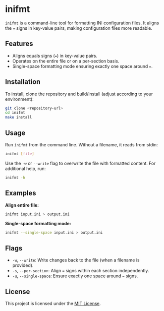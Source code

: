 # inifmt

`inifmt` is a command-line tool for formatting INI configuration files. It aligns the `=` signs in key-value pairs, making configuration files more readable.

## Features

- Aligns equals signs (`=`) in key-value pairs.
- Operates on the entire file or on a per-section basis.
- Single-space formatting mode ensuring exactly one space around `=`.

## Installation

To install, clone the repository and build/install (adjust according to your environment):

```bash
git clone <repository-url>
cd inifmt
make install
```

## Usage

Run `inifmt` from the command line. Without a filename, it reads from stdin:

```bash
inifmt [file]
```

Use the `-w` or `--write` flag to overwrite the file with formatted content. For additional help, run:

```bash
inifmt -h
```

## Examples

**Align entire file:**

```bash
inifmt input.ini > output.ini
```


**Single-space formatting mode:**

```bash
inifmt --single-space input.ini > output.ini
```

## Flags

- `-w`, `--write`: Write changes back to the file (when a filename is provided).
- `-s`, `--per-section`: Align `=` signs within each section independently.
- `-u`, `--single-space`: Ensure exactly one space around `=` signs.

## License

This project is licensed under the [MIT License](LICENSE).
